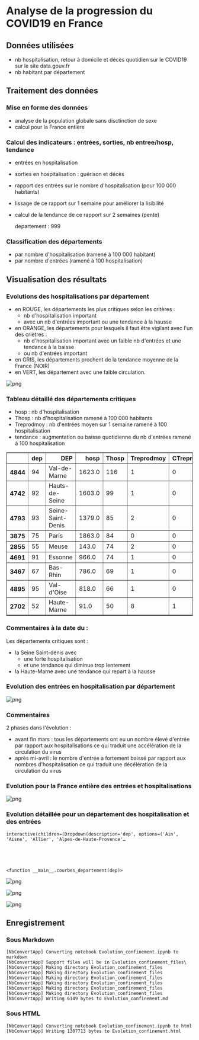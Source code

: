 
# Analyse de la progression du COVID19 en France

## Données utilisées
- nb hospitalisation, retour à domicile et décès quotidien sur le COVID19 sur le site data.gouv.fr
- nb habitant par département

## Traitement des données

### Mise en forme des données
- analyse de la population globale sans disctinction de sexe
- calcul pour la France entière

### Calcul des indicateurs : entrées, sorties, nb entree/hosp, tendance
- entrées en hospitalisation
- sorties en hospitalisation : guérison et décès
- rapport des entrées sur le nombre d'hospitalisation (pour 100 000 habitants)
- lissage de ce rapport sur 1 semaine pour améliorer la lisibilité
- calcul de la tendance de ce rapport sur 2 semaines (pente)

     departement :  999

### Classification des départements
- par nombre d'hospitalisation (ramené à 100 000 habitant)
- par nombre d'entrées (ramené à 100 hospitalisation)

## Visualisation des résultats

###  Evolutions des hospitalisations par département
- en ROUGE, les départements les plus critiques  selon les critères : 
    - nb d'hospitalisation important
    - avec un nb d'entrées important ou une tendance à la hausse
 - en ORANGE, les départements pour lesquels il faut être vigilant avec l'un des criètres :
     - nb d'hospitalisation important avec un faible nb d'entrées et une tendance à la baisse
     - ou nb d'entrées important
 - en GRIS, les départements prochent de la tendance moyenne de la France (NOIR)
 - en VERT, les département avec une faible circulation.


![png](Evolution_confinement_files/Evolution_confinement_12_0.png)


### Tableau détaillé des départements critiques
- hosp : nb d'hospitalisation
- Thosp : nb d'hospitalisation ramené à 100 000 habitants
- Treprodmoy : nb d'entrées moyen sur 1 semaine ramené à 100 hospitalisation
- tendance  : augmentation ou baisse quotidienne du nb d'entrées ramené à 100 hospitalisation




<div>
<style scoped>
    .dataframe tbody tr th:only-of-type {
        vertical-align: middle;
    }

    .dataframe tbody tr th {
        vertical-align: top;
    }

    .dataframe thead th {
        text-align: right;
    }
</style>
<table border="1" class="dataframe">
  <thead>
    <tr style="text-align: right;">
      <th></th>
      <th>dep</th>
      <th>DEP</th>
      <th>hosp</th>
      <th>Thosp</th>
      <th>Treprodmoy</th>
      <th>CTreprod</th>
      <th>tendance</th>
    </tr>
  </thead>
  <tbody>
    <tr>
      <th>4844</th>
      <td>94</td>
      <td>Val-de-Marne</td>
      <td>1623.0</td>
      <td>116</td>
      <td>1</td>
      <td>0</td>
      <td>0</td>
    </tr>
    <tr>
      <th>4742</th>
      <td>92</td>
      <td>Hauts-de-Seine</td>
      <td>1603.0</td>
      <td>99</td>
      <td>1</td>
      <td>0</td>
      <td>-6</td>
    </tr>
    <tr>
      <th>4793</th>
      <td>93</td>
      <td>Seine-Saint-Denis</td>
      <td>1379.0</td>
      <td>85</td>
      <td>2</td>
      <td>0</td>
      <td>1</td>
    </tr>
    <tr>
      <th>3875</th>
      <td>75</td>
      <td>Paris</td>
      <td>1863.0</td>
      <td>84</td>
      <td>0</td>
      <td>0</td>
      <td>-3</td>
    </tr>
    <tr>
      <th>2855</th>
      <td>55</td>
      <td>Meuse</td>
      <td>143.0</td>
      <td>74</td>
      <td>2</td>
      <td>0</td>
      <td>0</td>
    </tr>
    <tr>
      <th>4691</th>
      <td>91</td>
      <td>Essonne</td>
      <td>966.0</td>
      <td>74</td>
      <td>1</td>
      <td>0</td>
      <td>-8</td>
    </tr>
    <tr>
      <th>3467</th>
      <td>67</td>
      <td>Bas-Rhin</td>
      <td>786.0</td>
      <td>69</td>
      <td>1</td>
      <td>0</td>
      <td>0</td>
    </tr>
    <tr>
      <th>4895</th>
      <td>95</td>
      <td>Val-d'Oise</td>
      <td>818.0</td>
      <td>66</td>
      <td>1</td>
      <td>0</td>
      <td>-5</td>
    </tr>
    <tr>
      <th>2702</th>
      <td>52</td>
      <td>Haute-Marne</td>
      <td>91.0</td>
      <td>50</td>
      <td>8</td>
      <td>1</td>
      <td>16</td>
    </tr>
  </tbody>
</table>
</div>



### Commentaires à la date du :

Les départements critiques sont :
- la Seine Saint-denis avec
    - une forte hospitalisation
    - et une tendance qui diminue trop lentement
- la Haute-Marne avec une tendance qui repart à la hausse

### Evolution des entrées en hospitalisation par département


![png](Evolution_confinement_files/Evolution_confinement_19_0.png)


### Commentaires
2 phases dans l'évolution :
- avant fin mars : tous les départements ont eu un nombre élevé d'entrée par rapport aux hospitalisations
ce qui traduit une accélération de la circulation du virus
- après mi-avril : le nombre d'entrée a fortement baissé par rapport aux nombres d'hospitalisation
ce qui traduit une décélération de la circulation du virus

### Evolution pour la France entière des entrées et hospitalisations


![png](Evolution_confinement_files/Evolution_confinement_22_0.png)


### Evolution détaillée pour un département des hospitalisation et des entrées


    interactive(children=(Dropdown(description='dep', options=('Ain', 'Aisne', 'Allier', 'Alpes-de-Haute-Provence'…





    <function __main__.courbes_departement(dep)>




![png](Evolution_confinement_files/Evolution_confinement_25_0.png)



![png](Evolution_confinement_files/Evolution_confinement_25_1.png)



![png](Evolution_confinement_files/Evolution_confinement_25_2.png)


## Enregistrement

### Sous Markdown

    [NbConvertApp] Converting notebook Evolution_confinement.ipynb to markdown
    [NbConvertApp] Support files will be in Evolution_confinement_files\
    [NbConvertApp] Making directory Evolution_confinement_files
    [NbConvertApp] Making directory Evolution_confinement_files
    [NbConvertApp] Making directory Evolution_confinement_files
    [NbConvertApp] Making directory Evolution_confinement_files
    [NbConvertApp] Making directory Evolution_confinement_files
    [NbConvertApp] Making directory Evolution_confinement_files
    [NbConvertApp] Writing 6149 bytes to Evolution_confinement.md
    

### Sous HTML

    [NbConvertApp] Converting notebook Evolution_confinement.ipynb to html
    [NbConvertApp] Writing 1307713 bytes to Evolution_confinement.html
    

